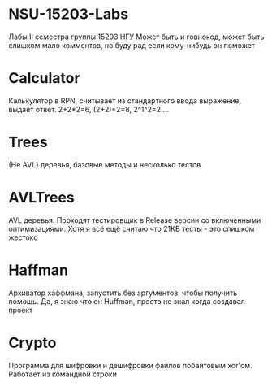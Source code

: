 # NSU-15203-Labs
Лабы II семестра группы 15203 НГУ
Может быть и говнокод, может быть слишком мало комментов, но буду рад если кому-нибудь он поможет
# Calculator
Калькулятор в RPN, считывает из стандартного ввода выражение, выдаёт ответ. 2+2*2=6, (2+2)*2=8, 2^1^2=2 ...
# Trees
(Не AVL) деревья, базовые методы и несколько тестов
# AVLTrees
AVL деревья. Проходят тестировщик в Release версии со включенными оптимизациями. Хотя я всё ещё считаю что 21KB тесты - это слишком жестоко
# Haffman
Архиватор хаффмана, запустить без аргументов, чтобы получить помощь. Да, я знаю что он Huffman, просто не знал когда создавал проект
# Crypto
Программа для шифровки и дешифровки файлов побайтовым xor'ом. Работает из командной строки
